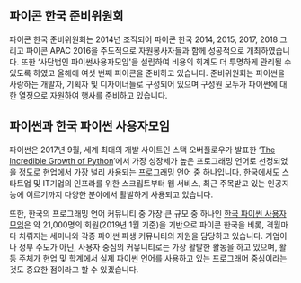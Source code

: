## 파이콘 한국 준비위원회
  파이콘 한국 준비위원회는 2014년 조직되어 파이콘 한국 2014, 2015, 2017, 2018 그리고 파이콘 APAC 2016을 주도적으로 자원봉사자들과 함께 성공적으로 개최하였습니다. 또한 ‘사단법인 파이썬사용자모임'을 설립하여 비용의 회계도 더 투명하게 관리될 수 있도록 하였고 올해에 여섯 번째 파이콘을 준비하고 있습니다. 준비위원회는 파이썬을 사랑하는 개발자, 기획자 및 디자이너들로 구성되어 있으며 구성원 모두가 파이썬에 대한 열정으로 자원하여 행사를 준비하고 있습니다.

## 파이썬과 한국 파이썬 사용자모임
  파이썬은 2017년 9월, 세계 최대의 개발 사이트인 스택 오버플로우가 발표한 ‘[The Incredible Growth of Python](https://stackoverflow.blog/2017/09/06/incredible-growth-python/)’에서 가장 성장세가 높은 프로그래밍 언어로 선정되었을 정도로 현업에서 가장 널리 사용되는 프로그래밍 언어 중 하나입니다. 한국에서도 스타트업 및 IT기업의 인프라를 위한 스크립트부터 웹 서비스, 최근 주목받고 있는 인공지능에 이르기까지 다양한 분야에서 활발하게 사용되고 있습니다. 

  또한, 한국의 프로그래밍 언어 커뮤니티 중 가장 큰 규모 중 하나인 [한국 파이썬 사용자 모임](https://www.facebook.com/groups/pythonkorea/)은 약 21,000명의 회원(2019년 1월 기준)을 기반으로 파이콘 한국을 비롯, 격월마다 치뤄지는 세미나와 각종 파이썬 파생 커뮤니티의 지원을 담당하고 있습니다. 기업이나 정부 주도가 아닌, 사용자 중심의 커뮤니티로는 가장 활발한 활동을 하고 있으며, 활동 주체가 현업 및 학계에서 실제 파이썬 언어를 사용하고 있는 프로그래머 중심이라는 것도 중요한 점이라고 할 수 있겠습니다.
